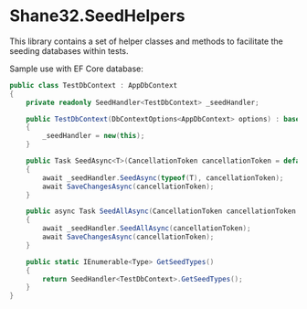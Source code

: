 
# Shane32.SeedHelpers

This library contains a set of helper classes and methods to facilitate the seeding databases within tests.

Sample use with EF Core database:

```cs
public class TestDbContext : AppDbContext
{
    private readonly SeedHandler<TestDbContext> _seedHandler;

    public TestDbContext(DbContextOptions<AppDbContext> options) : base(options)
    {
        _seedHandler = new(this);
    }

    public Task SeedAsync<T>(CancellationToken cancellationToken = default)
    {
        await _seedHandler.SeedAsync(typeof(T), cancellationToken);
        await SaveChangesAsync(cancellationToken);
    }

    public async Task SeedAllAsync(CancellationToken cancellationToken = default)
    {
        await _seedHandler.SeedAllAsync(cancellationToken);
        await SaveChangesAsync(cancellationToken);
    }

    public static IEnumerable<Type> GetSeedTypes()
    {
        return SeedHandler<TestDbContext>.GetSeedTypes();
    }
}
```
